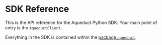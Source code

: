 # SDK Reference

This is the API reference for the Aqueduct Python SDK. Your main point of entry is the `AqueductClient`.

Everything in the SDK is contained within the [package `aqueduct`](package-aqueduct/).
